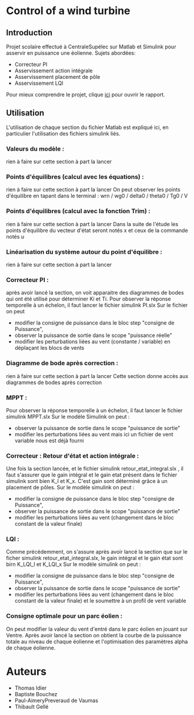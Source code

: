# Control of a wind turbine

## Introduction

Projet scolaire effectué à CentraleSupélec sur Matlab et Simulink pour asservir en puissance une éolienne.
Sujets abordées:
- Correcteur PI
- Asservissement action intégrale
- Asservissement placement de pôle
- Asservissement LQI

Pour mieux comprendre le projet, clique [ici](https://github.com/thoid/Control-of-a-Wind-Turbine/blob/main/Rapport%20R%C3%A9gulation%20de%20puissance%20d'une%20%C3%A9olienne%20Groupe%202%20.pdf) pour ouvrir le rapport.
## Utilisation
L'utilisation de chaque section du fichier Matlab est expliqué ici, en particulier l'utilisation des fichiers simulink liés.

### Valeurs du modèle : 
rien à faire sur cette section à part la lancer 

### Points d'équilibres (calcul avec les équations) :
rien à faire sur cette section à part la lancer 
On peut observer les points d'équilibre en tapant dans le terminal : wrn / wg0 / delta0 / theta0 / Tg0 / V

### Points d'équilibres (calcul avec la fonction Trim) : 
rien à faire sur cette section à part la lancer 
Dans la suite de l'étude les points d'équilibre du vecteur d'état seront notés x et ceux de la commande notés u 

### Linéarisation du système autour du point d'équilibre :
rien à faire sur cette section à part la lancer 

### Correcteur PI :
après avoir lancé la section, on voit apparaitre des diagrammes de bodes qui ont été utilisé pour déterminer Ki et Ti.
Pour observer la réponse temporelle à un échelon, il faut lancer le fichier simulink PI.slx 
Sur le fichier on peut 
- modifier la consigne de puissance dans le bloc step "consigne de Puissance", 
- observer la puissance de sortie dans le scope "puissance réelle"
- modifier les perturbations liées au vent (constante / variable) en déplaçant les blocs de vents 

### Diagramme de bode après correction :
rien à faire sur cette section à part la lancer 
Cette section donne accès aux diagrammes de bodes après correction

### MPPT :
Pour observer la réponse temporelle à un échelon, il faut lancer le fichier simulink MPPT.slx
Sur le modèle Simulink on peut :
- observer la puissance de sortie dans le scope "puissance de sortie"
- modifier les perturbations liées au vent mais ici un fichier de vent variable nous est déjà fourni

### Correcteur : Retour d'état et action intégrale :
Une fois la section lancée, et le fichier simulink retour_etat_integral.slx , il faut s'assurer que le gain intégral et le gain etat présent dans le fichier simulink sont bien K_I et K_x.
C'est gain sont déterminé grâce à un placement de pôles. 
Sur le modèle simulink on peut :
- modifier la consigne de puissance dans le bloc step "consigne de Puissance", 
- observer la puissance de sortie dans le scope "puissance de sortie"
- modifier les perturbations liées au vent (changement dans le bloc constant de la valeur finale)

### LQI :
Comme précédemment, on s'assure après avoir lancé la section que sur le ficher simulink retour_etat_integral.slx, le gain intégral et le gain état sont birn K_LQI_I et K_LQI_x 
Sur le modèle simulink on peut :
- modifier la consigne de puissance dans le bloc step "consigne de Puissance", 
- observer la puissance de sortie dans le scope "puissance de sortie"
- modifier les perturbations liées au vent (changement dans le bloc constant de la valeur finale) et le soumettre à un profil de vent variable

### Consigne optimale pour un parc éolien : 
On peut modifier la valeur du vent d'entré dans le parc éolien en jouant sur Ventre.
Après avoir lancé la section on obtient la courbe de la puissance totale au niveau de chaque éolienne et l'optimisation des paramètres alpha de chaque éolienne. 

# Auteurs
- Thomas Idier
- Baptiste Bouchez
- Paul-AimeryPreveraud de Vaumas
- Thibault Gellé
  

